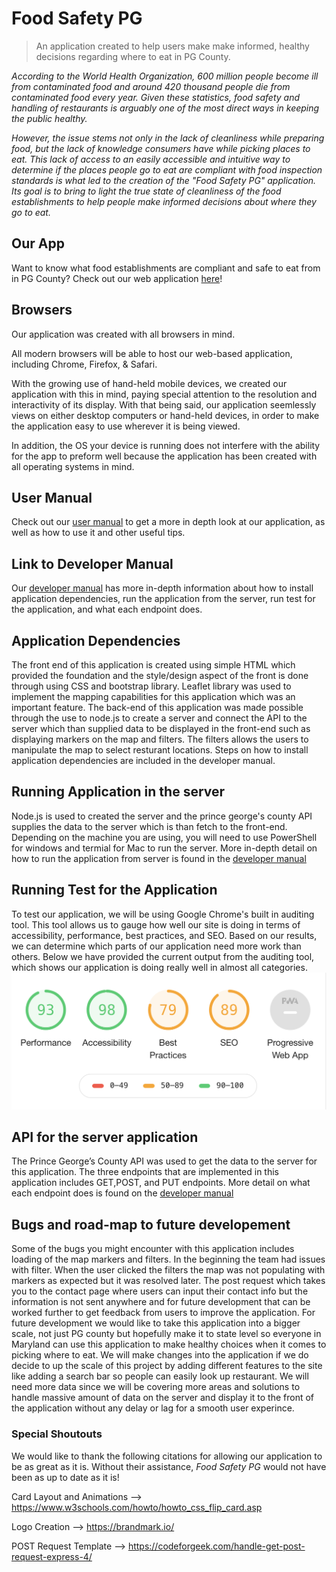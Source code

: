 # Food Safety PG
> An application created to help users make make informed, healthy decisions regarding where to eat in PG County.

*According to the World Health Organization, 600 million people become ill from contaminated food and around 420 thousand people die from contaminated food every year. Given these statistics, food safety and handling of restaurants is arguably one of the most direct ways in keeping the public healthy.*

*However, the issue stems not only in the lack of cleanliness while preparing food, but the lack of knowledge consumers have while picking places to eat. This lack of access to an easily accessible and intuitive way to determine if the places people go to eat are compliant with food inspection standards is what led to the creation of the "Food Safety PG" application. Its goal is to bring to light the true state of cleanliness of the food establishments to help people make informed decisions about where they go to eat.*

## Our App
Want to know what food establishments are compliant and safe to eat from in PG County? Check out our web application [here](http://foodsafetypg.herokuapp.com/index.html)!

## Browsers
Our application was created with all browsers in mind.

All modern browsers will be able to host our web-based application, including Chrome, Firefox, & Safari. 

With the growing use of hand-held mobile devices, we created our application with this in mind, paying special attention to the resolution and interactivity of its display. With that being said, our application seemlessly views on either desktop computers or hand-held devices, in order to make the application easy to use wherever it is being viewed. 

In addition, the OS your device is running does not interfere with the ability for the app to preform well because the application has been created with all operating systems in mind. 


## User Manual
Check out our [user manual](https://docs.google.com/document/d/1aExevIRlfnRhYMZTf55YC05FRbZzYaYNl-uxGEv27YQ/edit?usp=sharing) to get a more in depth look at our application, as well as how to use it and other useful tips. 

## Link to Developer Manual
Our [developer manual](https://docs.google.com/document/d/1iefE5DxGK23aeSyObZ1jOp3VUfZ0LbYG5INjot7Bk_U/edit?usp=sharing) has more in-depth information about how to install application dependencies, run the application from the server, run test for the application, and what each endpoint does.  

## Application Dependencies 
The front end of this application is created using simple HTML which provided the foundation and the style/design aspect of the front is done through using CSS and bootstrap library. Leaflet library was used to implement the mapping capabilities for this application which was an important feature. The back-end of this application was made possible through the use to node.js to create a server and connect the API to the server which than supplied data to be displayed in the front-end such as displaying markers on the map and filters. The filters allows the users to manipulate the map to select resturant locations. Steps on how to install application dependencies are included in the developer manual.

## Running Application in the server
Node.js is used to created the server and the prince george's county API supplies the data to the server which is than fetch to the front-end. Depending on the machine you are using, you will need to use PowerShell for windows and termial for Mac to run the server. More in-depth detail on how to run the application from server is found in the [developer manual](https://docs.google.com/document/d/1iefE5DxGK23aeSyObZ1jOp3VUfZ0LbYG5INjot7Bk_U/edit?usp=sharing) 

## Running Test for the Application
To test our application, we will be using Google Chrome's built in auditing tool. This tool allows us to gauge how well our site is doing in terms of accessibility, performance, best practices, and SEO. Based on our results, we can determine which parts of our application need more work than others. Below we have provided the current output from the auditing tool, which shows our application is doing really well in almost all categories. ![Auditing Results](/src/static/AuditingResults.png)

## API for the server application 
The Prince George’s County API was used to get the data to the server for this application. The three endpoints that are implemented in this application includes GET,POST, and PUT endpoints. More detail on what each endpoint does is found on the [developer manual](https://docs.google.com/document/d/1iefE5DxGK23aeSyObZ1jOp3VUfZ0LbYG5INjot7Bk_U/edit?usp=sharing)

## Bugs and road-map to future developement 
Some of the bugs you might encounter with this application includes loading of the map markers and filters. In the beginning the team had issues with filter. When the user clicked  the filters the map was not populating with markers as expected but it was resolved later. The post request which takes you to the contact page where users can input their contact info but the information is not sent anywhere and for future development that can be worked further to get feedback from users to improve the application. For future development we would like to take this application into a bigger scale, not just PG county but hopefully make it to state level so everyone in Maryland can use this application to make healthy choices when it comes to picking where to eat. We will make changes into the application if we do decide to up the scale of this project by adding different features to the site like adding a search bar so people can easily look up restaurant. We will need more data since we will be covering more areas and solutions to handle massive amount of data on the server and display it to the front of the application without any delay or lag for a smooth user experince. 

### Special Shoutouts
We would like to thank the following citations for allowing our application to be as great as it is. Without their assistance, *Food Safety PG* would not have been as up to date as it is! 


Card Layout and Animations --> https://www.w3schools.com/howto/howto_css_flip_card.asp

Logo Creation --> https://brandmark.io/

POST Request Template --> https://codeforgeek.com/handle-get-post-request-express-4/


